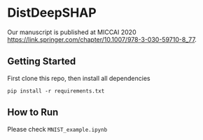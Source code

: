 # DistDeepSHAP
 
Our manuscript is published at MICCAI 2020 https://link.springer.com/chapter/10.1007/978-3-030-59710-8_77.

## Getting Started
First clone this repo, then install all dependencies
```
pip install -r requirements.txt
```

## How to Run 
Please check `MNIST_example.ipynb`

